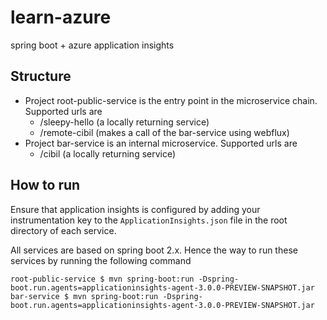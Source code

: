 # learn-azure

spring boot + azure application insights

## Structure

* Project root-public-service is the entry point in the microservice chain. Supported urls are
  * /sleepy-hello (a locally returning service)
  * /remote-cibil (makes a call of the bar-service using webflux)
* Project bar-service is an internal microservice. Supported urls are
  * /cibil (a locally returning service)
  
## How to run

Ensure that application insights is configured by adding your instrumentation key to the `ApplicationInsights.json` file in the root directory of each service.

All services are based on spring boot 2.x. Hence the way to run these services by running the following
command
```
root-public-service $ mvn spring-boot:run -Dspring-boot.run.agents=applicationinsights-agent-3.0.0-PREVIEW-SNAPSHOT.jar
bar-service $ mvn spring-boot:run -Dspring-boot.run.agents=applicationinsights-agent-3.0.0-PREVIEW-SNAPSHOT.jar
```   
